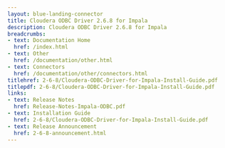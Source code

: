 ```yaml
---
layout: blue-landing-connector
title: Cloudera ODBC Driver 2.6.8 for Impala
description: Cloudera ODBC Driver 2.6.8 for Impala
breadcrumbs:
- text: Documentation Home
  href: /index.html
- text: Other
  href: /documentation/other.html
- text: Connectors
  href: /documentation/other/connectors.html
titlehref: 2-6-8/Cloudera-ODBC-Driver-for-Impala-Install-Guide.pdf
titlepdf: 2-6-8/Cloudera-ODBC-Driver-for-Impala-Install-Guide.pdf
links:
- text: Release Notes
  href: Release-Notes-Impala-ODBC.pdf
- text: Installation Guide
  href: 2-6-8/Cloudera-ODBC-Driver-for-Impala-Install-Guide.pdf
- text: Release Announcement
  href: 2-6-8-announcement.html
---
```

